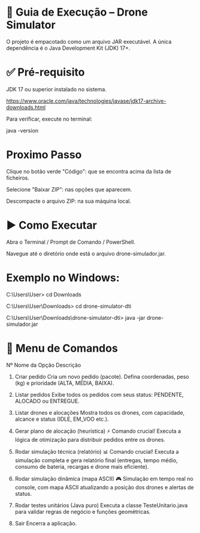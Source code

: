 # 🚀 Guia de Execução – Drone Simulator

O projeto é empacotado como um arquivo JAR executável.
A única dependência é o Java Development Kit (JDK) 17+.

# ✅ Pré-requisito

JDK 17 ou superior instalado no sistema.

https://www.oracle.com/java/technologies/javase/jdk17-archive-downloads.html

Para verificar, execute no terminal:

java -version

# Proximo Passo

Clique no botão verde "Código": que se encontra acima da lista de ficheiros.

Selecione "Baixar ZIP": nas opções que aparecem.

Descompacte o arquivo ZIP: na sua máquina local.

# ▶️ Como Executar

Abra o Terminal / Prompt de Comando / PowerShell.

Navegue até o diretório onde está o arquivo drone-simulador.jar.

# Exemplo no Windows:

C:\Users\User> cd Downloads

C:\Users\User\Downloads> cd drone-simulator-dti

C:\Users\User\Downloads\drone-simulator-dti> java -jar drone-simulador.jar

# 📖 Menu de Comandos
Nº	Nome da Opção	Descrição

1)	Criar pedido	Cria um novo pedido (pacote). Defina coordenadas, peso (kg) e prioridade (ALTA, MÉDIA, BAIXA).

2)	Listar pedidos	Exibe todos os pedidos com seus status: PENDENTE, ALOCADO ou ENTREGUE.

3)	Listar drones e alocações	Mostra todos os drones, com capacidade, alcance e status (IDLE, EM_VOO etc.).

4) Gerar plano de alocação (heurística)	⚡ Comando crucial! Executa a lógica de otimização para distribuir pedidos entre os drones.

5) Rodar simulação técnica (relatório)	📊 Comando crucial! Executa a simulação completa e gera relatório final (entregas, tempo médio, consumo de bateria, recargas e drone mais eficiente).

6)	Rodar simulação dinâmica (mapa ASCII)	🎮 Simulação em tempo real no console, com mapa ASCII atualizando a posição dos drones e alertas de status.

7)	Rodar testes unitários (Java puro)	Executa a classe TesteUnitario.java para validar regras de negócio e funções geométricas.

8)	Sair	Encerra a aplicação.
